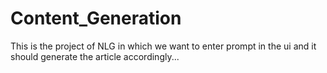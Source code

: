# Content_Generation
This is the project of NLG in which we want to enter prompt in the ui and it should generate the article accordingly...
